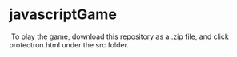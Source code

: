 ﻿# javascriptGame
﻿
﻿To play the game, download this repository as a .zip file, and click protectron.html under the src folder.

